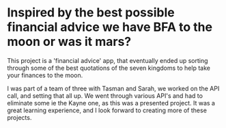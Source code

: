 # Inspired by the best possible financial advice we have BFA to the moon or was it mars?

This project is a 'financial advice' app, that eventually ended up sorting through some of the best quotations of the seven kingdoms to help take your finances to the moon.

I was part of a team of three with Tasman and Sarah, we worked on the API call, and setting that all up. We went through various API's and had to eliminate some ie the Kayne one, as this was a presented project. It was a great learning experience, and I look forward to creating more of these projects.


